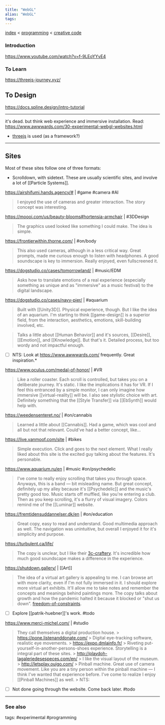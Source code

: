 ```yaml
---
title: "WebGL"
alias: "WebGL"
tags: 
---
```


[index](_index.md) < [programming](1-programming.md) < [creative code](creative-code.md)

### Introduction
https://www.youtube.com/watch?v=f-9LEoYYvE4

### To Learn 
https://threejs-journey.xyz/


## To Design 
https://docs.spline.design/intro-tutorial

---

it's dead. but think web experience and immersive installation.
Read: https://www.awwwards.com/30-experimental-webgl-websites.html
- [threejs](threejs.md) is used (as a framework?)
----
## Sites
Most of these sites follow one of three formats:
- Scrolldown, with sidetext. These are usually scientific sites, and involve a lot of [[Particle Systems]].

https://airshifumi.hands.agency/# | #game #camera #AI 
> I enjoyed the use of cameras and greater interaction. The story concept was interesting.

https://moooi.com/us/beauty-blooms#hortensia-armchair | #3DDesign
> The graphics used looked like something I could make. The idea is simple. 

https://frontierwithin.thorne.com/ | #on/body 
> This also used cameras, although in a less critical way. Great prompts, made me curious enough to listen with headphones. A good soundscape is key to immersion. Really enjoyed, even fullscreened it. 

https://dogstudio.co/cases/tomorrowland/ | #music/EDM
> Asks how to translate emotions of a real experience (especially something as unique and as "immersive" as a music festival) to the digital landscape. 

https://dogstudio.co/cases/navy-pier/ | #aquarium
> Built with [[Unity3D]]. Physical experience, though. But I like the idea of an aquarium. I'm starting to think [[game-design]] is a superior field, from the interaction, aesthetics, emotions, skill-building involved, etc. 

> Talks a little about [[Human Behavior]] and it's sources, [[Desire]], [[Emotion]], and [[Knowledge]]. But that's it. Detailed process, but too wordy and not impactful enough. 

- [ ] NTS: Look at https://www.awwwards.com/ frequently. Great inspiration.*

https://www.oculus.com/medal-of-honor/ | #VR
> Like a roller coaster. Each scroll is controlled, but takes you on a deliberate journey. It's static. I like the implications it has for VR. If I feel this entranced by a simple monitor, I can only imagine how immersive [[virtual-reality]] will be. I also see stylistic choice with art. Definitely something that the [[Style Transfer]] via [[EbSynth]] would help with. 

https://weedensenteret.no/ | #on/cannabis
> Learned a little about [[Cannabis]]. Had a game, which was cool and all but not that relevant. Could've had a better concept, like...

https://live.vanmoof.com/site | #bikes
> Simple execution. Click and goes to the next element. What I really liked about this site is the excited guy talking about the features. It's personable. 

https://www.aquarium.ru/en | #music #on/psychedelic
> I've come to really enjoy scrolling that takes you through space. Anyways, this is a band — bit misleading name. But great concept, definitely up my alley because it's [[Psychedelic]] and the music's pretty good too. Music starts off muffled, like you're entering a club. Then as you keep scrolling, it's a flurry of visual imagery. Colors remind me of the [[Luminar]] website. 

https://fremtidensuddannelser.dk/en | #on/education
> Great copy, easy to read and understand. Good multimedia approach as well. The navigation was unintuitive, but overall I enjoyed it for it's simplicity and purpose. 

https://turbulent.ca/life/
> The copy is unclear, but I like their [3c-craftery](3c-craftery.md). It's incredible how much good soundscape makes a difference in the experience. 

https://shutdown.gallery/ | [[Art]]
> The idea of a virtual art gallery is appealing to me. I can browse art with more clarity, even if I'm not fully immersed in it. I should explore more virtual art exhibits. It'll allow me to take notes and remember the concepts and meanings behind paintings more. 
> The copy talks about growth and how the pandemic halted it because it blocked or "shut us down". [freedom-of-constraints](freedom-of-constraints.md). 
- [ ] Explore [[patrik-huebner]]'s work. #todo

https://www.merci-michel.com/ | #studio
> They call themselves a digital production house.
	> https://pone.listenanddonate.com/ 
		> Digital eye-tracking software, realistic eye movements. 
	> https://expo.dmlainfo.fr/
		> Riveting put-yourself-in-another-persons-shoes experience. Storytelling is a integral part of these sites. 
	> http://playdoh-lagaleriedesespeces.com/en/
		> I like the visual layout of the museum.
	> http://letsplay.ouigo.com/
		> Pinball machine. Great use of camera movement. Like you are a tiny person within the pinball machine — I think I've wanted that experience before. I've come to realize I enjoy [[Pinball Machines]] as well. 
	> NTS: 
- [ ] Not done going through the website. Come back later. #todo 

-------------
### See also

 tags: #experimental #programming